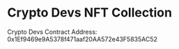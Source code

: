 # Crypto Devs NFT Collection

Crypto Devs Contract Address:  0x1Ef9469e9A5378f471aaf20AA572e43F5835AC52
